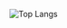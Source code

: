 ![Top Langs](https://github-readme-stats.vercel.app/api/top-langs/?username=georgianapetricele&theme=tokyonight)
